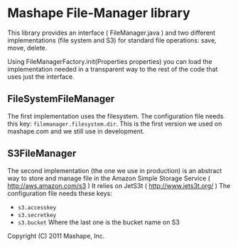 Mashape File-Manager library
============================

This library provides an interface ( FileManager.java ) and two different implementations (file system and S3) for standard file operations:
save, move, delete.

Using FileManagerFactory.init(Properties properties) you can load the implementation needed in a transparent way to the rest of the code that uses just the interface.

FileSystemFileManager
---------------------
The first implementation uses the filesystem. The configuration file needs this key: `filemanager.filesystem.dir`. This is the first version we used on mashape.com and we still use in development.

S3FileManager
-------------
The second implementation (the one we use in production) is an abstract way to store and manage file in the Amazon Simple Storage Service ( http://aws.amazon.com/s3 )
It relies on JetS3t ( http://www.jets3t.org/ )
The configuration file needs these keys:
* `s3.accesskey` 
* `s3.secretkey`
* `s3.bucket` 
Where the last one is the bucket name on S3


Copyright (C) 2011 Mashape, Inc.
